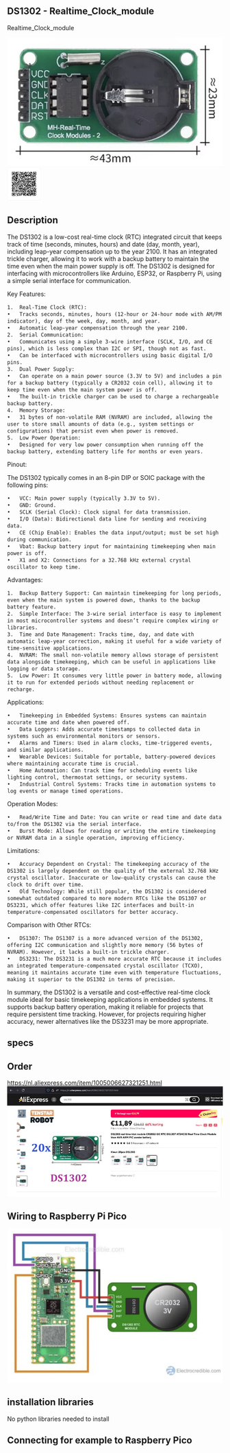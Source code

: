 ## DS1302 - Realtime_Clock_module

Realtime_Clock_module

<img src="DS1302_Photo.jpg" alt="Photo of the component">

<img src="DS1302_QR_code.jpg" alt="QR code to this page" width="80" height="80">

## Description
The DS1302 is a low-cost real-time clock (RTC) integrated circuit that keeps track of time (seconds, minutes, hours) and date (day, month, year), including leap-year compensation up to the year 2100. It has an integrated trickle charger, allowing it to work with a backup battery to maintain the time even when the main power supply is off. The DS1302 is designed for interfacing with microcontrollers like Arduino, ESP32, or Raspberry Pi, using a simple serial interface for communication.

Key Features:

	1.	Real-Time Clock (RTC):
	•	Tracks seconds, minutes, hours (12-hour or 24-hour mode with AM/PM indicator), day of the week, day, month, and year.
	•	Automatic leap-year compensation through the year 2100.
	2.	Serial Communication:
	•	Communicates using a simple 3-wire interface (SCLK, I/O, and CE pins), which is less complex than I2C or SPI, though not as fast.
	•	Can be interfaced with microcontrollers using basic digital I/O pins.
	3.	Dual Power Supply:
	•	Can operate on a main power source (3.3V to 5V) and includes a pin for a backup battery (typically a CR2032 coin cell), allowing it to keep time even when the main system power is off.
	•	The built-in trickle charger can be used to charge a rechargeable backup battery.
	4.	Memory Storage:
	•	31 bytes of non-volatile RAM (NVRAM) are included, allowing the user to store small amounts of data (e.g., system settings or configurations) that persist even when power is removed.
	5.	Low Power Operation:
	•	Designed for very low power consumption when running off the backup battery, extending battery life for months or even years.

Pinout:

The DS1302 typically comes in an 8-pin DIP or SOIC package with the following pins:

	•	VCC: Main power supply (typically 3.3V to 5V).
	•	GND: Ground.
	•	SCLK (Serial Clock): Clock signal for data transmission.
	•	I/O (Data): Bidirectional data line for sending and receiving data.
	•	CE (Chip Enable): Enables the data input/output; must be set high during communication.
	•	Vbat: Backup battery input for maintaining timekeeping when main power is off.
	•	X1 and X2: Connections for a 32.768 kHz external crystal oscillator to keep time.

Advantages:

	1.	Backup Battery Support: Can maintain timekeeping for long periods, even when the main system is powered down, thanks to the backup battery feature.
	2.	Simple Interface: The 3-wire serial interface is easy to implement in most microcontroller systems and doesn’t require complex wiring or libraries.
	3.	Time and Date Management: Tracks time, day, and date with automatic leap-year correction, making it useful for a wide variety of time-sensitive applications.
	4.	NVRAM: The small non-volatile memory allows storage of persistent data alongside timekeeping, which can be useful in applications like logging or data storage.
	5.	Low Power: It consumes very little power in battery mode, allowing it to run for extended periods without needing replacement or recharge.

Applications:

	•	Timekeeping in Embedded Systems: Ensures systems can maintain accurate time and date when powered off.
	•	Data Loggers: Adds accurate timestamps to collected data in systems such as environmental monitors or sensors.
	•	Alarms and Timers: Used in alarm clocks, time-triggered events, and similar applications.
	•	Wearable Devices: Suitable for portable, battery-powered devices where maintaining accurate time is crucial.
	•	Home Automation: Can track time for scheduling events like lighting control, thermostat settings, or security systems.
	•	Industrial Control Systems: Tracks time in automation systems to log events or manage timed operations.

Operation Modes:

	•	Read/Write Time and Date: You can write or read time and date data to/from the DS1302 via the serial interface.
	•	Burst Mode: Allows for reading or writing the entire timekeeping or NVRAM data in a single operation, improving efficiency.

Limitations:

	•	Accuracy Dependent on Crystal: The timekeeping accuracy of the DS1302 is largely dependent on the quality of the external 32.768 kHz crystal oscillator. Inaccurate or low-quality crystals can cause the clock to drift over time.
	•	Old Technology: While still popular, the DS1302 is considered somewhat outdated compared to more modern RTCs like the DS1307 or DS3231, which offer features like I2C interfaces and built-in temperature-compensated oscillators for better accuracy.

Comparison with Other RTCs:

	•	DS1307: The DS1307 is a more advanced version of the DS1302, offering I2C communication and slightly more memory (56 bytes of NVRAM). However, it lacks a built-in trickle charger.
	•	DS3231: The DS3231 is a much more accurate RTC because it includes an integrated temperature-compensated crystal oscillator (TCXO), meaning it maintains accurate time even with temperature fluctuations, making it superior to the DS1302 in terms of precision.

In summary, the DS1302 is a versatile and cost-effective real-time clock module ideal for basic timekeeping applications in embedded systems. It supports backup battery operation, making it reliable for projects that require persistent time tracking. However, for projects requiring higher accuracy, newer alternatives like the DS3231 may be more appropriate.

## specs

## Order
<a href="https://nl.aliexpress.com/item/1005006627321251.html">https://nl.aliexpress.com/item/1005006627321251.html</a>
<img src="DS1302_Order.jpg" alt="Photo of the Order">

## Wiring to Raspberry Pi Pico

<img src="DS1302_Wiring.jpg" alt="Wiring" >

## installation libraries

No python libraries needed to install

## Connecting for example to Raspberry Pico






